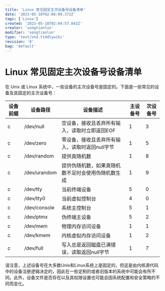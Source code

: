 ```yaml
---
title: 'Linux 常见固定主次设备号设备清单'
date: '2023-05-18T02:06:09.372Z'
tags: ['Linux']
created: '2023-05-18T02:04:57.843Z'
creator: 'songtianlun'
modifier: 'songtianlun'
type: 'text/vnd.tiddlywiki'
revision: '0'
bag: 'default'
---
```


<!-- Exported from TiddlyWiki at 23:05, 27th 五月 2023 -->

# Linux 常见固定主次设备号设备清单

在 Unix 或 Linux 系统中，一些设备的主次设备号是固定的。下面是一些常见的设备及其固定的主次设备号：

| 设备前缀 |     设备路径     |            设备描述           | 主设备号 | 次设备号 |
|------|--------------|---------------------------|------|------|
|   c  |   /dev/null  |  空设备，接收且丢弃所有输入，读取时立即返回EOF |   1  |   3  |
|   c  |   /dev/zero  | 零设备，接收且丢弃所有输入，读取时返回null字节 |   1  |   5  |
|   c  |  /dev/random |           提供真随机数          |   1  |   8  |
|   c  | /dev/urandom | 提供伪随机数，如果真随机数不足时会使用伪随机数生成 |   1  |   9  |
|   c  |   /dev/tty   |           当前终端设备          |   5  |   0  |
|   c  |   /dev/tty0  |          当前虚拟控制台          |   4  |   0  |
|   c  | /dev/console |           系统主控制台          |   5  |   1  |
|   c  |   /dev/ptmx  |           伪终端主设备          |   5  |   2  |
|   c  |   /dev/mem   |          物理内存访问设备         |   1  |   1  |
|   c  |   /dev/kmem  |         内核虚拟内存访问设备        |   1  |   2  |
|   c  |   /dev/full  |  写入总是返回磁盘已满错误，读取返回null字节  |   1  |   7  |

请注意，上述设备号在大多数Unix和Linux系统上是固定的，但这是由内核源代码中的设备注册逻辑决定的，因此在一些定制的或者旧版本的系统中可能会有所不同。此外，设备文件是否存在以及其权限设置也可能会因系统配置和安全策略的不同而变化。